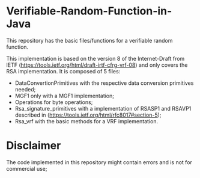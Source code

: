 # Verifiable-Random-Function-in-Java
This repository has the basic files/functions for a verifiable random function.

This implementation is based on the version 8 of the Internet-Draft from IETF (https://tools.ietf.org/html/draft-irtf-cfrg-vrf-08) and only covers the RSA implementation.
It is composed of 5 files:
* DataConvertionPrimitives with the respective data conversion primitives needed;
* MGF1 only with a MGF1 implementation;
* Operations for byte operations;
* Rsa_signature_primitives with a implementation of RSASP1 and RSAVP1 described in (https://tools.ietf.org/html/rfc8017#section-5);
* Rsa_vrf with the basic methods for a VRF implementation.

# Disclaimer
The code implemented in this repository might contain errors and is not for commercial use;
